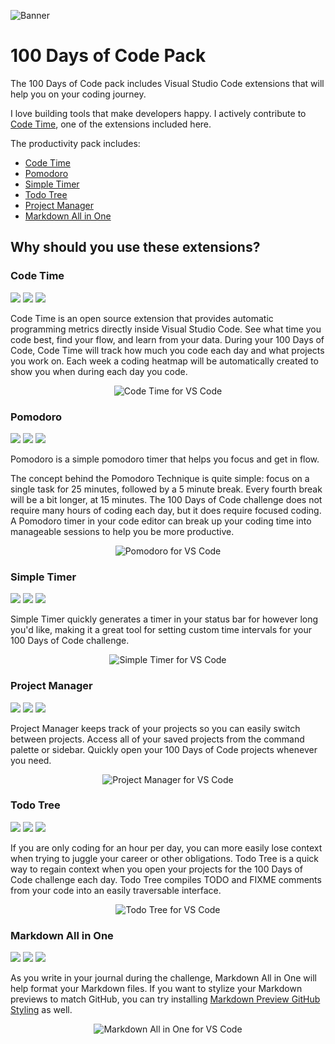 ![Banner](https://github.com/geoffstevens8/100-days-of-code-pack/raw/master/banner.png)

# 100 Days of Code Pack

The 100 Days of Code pack includes Visual Studio Code extensions that will help you on your coding journey. 

I love building tools that make developers happy. I actively contribute to [Code Time](https://marketplace.visualstudio.com/items?itemName=softwaredotcom.swdc-vscode), one of the extensions included here.

The productivity pack includes: 

* [Code Time](https://marketplace.visualstudio.com/items?itemName=softwaredotcom.swdc-vscode)
* [Pomodoro](https://marketplace.visualstudio.com/items?itemName=cosminalco.pomodoro)
* [Simple Timer](https://marketplace.visualstudio.com/items?itemName=burkeholland.simple-timer)
* [Todo Tree](https://marketplace.visualstudio.com/items?itemName=Gruntfuggly.todo-tree)
* [Project Manager](https://marketplace.visualstudio.com/items?itemName=alefragnani.project-manager)
* [Markdown All in One](https://marketplace.visualstudio.com/items?itemName=yzhang.markdown-all-in-one)


## Why should you use these extensions? 

### Code Time

[![](https://vsmarketplacebadge.apphb.com/version-short/softwaredotcom.swdc-vscode.svg)](https://marketplace.visualstudio.com/items?itemName=softwaredotcom.swdc-vscode) 
[![](https://vsmarketplacebadge.apphb.com/installs-short/softwaredotcom.swdc-vscode.svg)](https://marketplace.visualstudio.com/items?itemName=softwaredotcom.swdc-vscode) 
[![](https://vsmarketplacebadge.apphb.com/rating-short/softwaredotcom.swdc-vscode.svg)](https://marketplace.visualstudio.com/items?itemName=softwaredotcom.swdc-vscode)

Code Time is an open source extension that provides automatic programming metrics directly inside Visual Studio Code. See what time you code best, find your flow, and learn from your data. During your 100 Days of Code, Code Time will track how much you code each day and what projects you work on. Each week a coding heatmap will be automatically created to show you when during each day you code.

<p align="center" style="margin: 0 10%">
  <img src="https://s3-us-west-1.amazonaws.com/swdc-static-assets/vs-code-dashboard.gif" alt="Code Time for VS Code" />
</p>

### Pomodoro

[![](https://vsmarketplacebadge.apphb.com/version-short/cosminalco.pomodoro.svg)](https://marketplace.visualstudio.com/items?itemName=cosminalco.pomodoro) 
[![](https://vsmarketplacebadge.apphb.com/installs-short/cosminalco.pomodoro.svg)](https://marketplace.visualstudio.com/items?itemName=cosminalco.pomodoro) 
[![](https://vsmarketplacebadge.apphb.com/rating-short/cosminalco.pomodoro.svg)](https://marketplace.visualstudio.com/items?itemName=cosminalco.pomodoro)

Pomodoro is a simple pomodoro timer that helps you focus and get in flow. 

The concept behind the Pomodoro Technique is quite simple: focus on a single task for 25 minutes, followed by a 5 minute break. Every fourth break will be a bit longer, at 15 minutes. The 100 Days of Code challenge does not require many hours of coding each day, but it does require focused coding. A Pomodoro timer in your code editor can break up your coding time into manageable sessions to help you be more productive. 

<p align="center" style="margin: 0 10%">
  <img src="https://github.com/cosminalco/pomodoro-vscode/raw/master/images/pomodoro.gif" alt="Pomodoro for VS Code" />
</p>

### Simple Timer

[![](https://vsmarketplacebadge.apphb.com/version-short/burkeholland.simple-timer.svg)](https://marketplace.visualstudio.com/items?itemName=burkeholland.simple-timer) 
[![](https://vsmarketplacebadge.apphb.com/installs-short/burkeholland.simple-timer.svg)](https://marketplace.visualstudio.com/items?itemName=burkeholland.simple-timer) 
[![](https://vsmarketplacebadge.apphb.com/rating-short/burkeholland.simple-timer.svg)](https://marketplace.visualstudio.com/items?itemName=burkeholland.simple-timer)

Simple Timer quickly generates a timer in your status bar for however long you'd like, making it a great tool for setting custom time intervals for your 100 Days of Code challenge. 

<p align="center" style="margin: 0 10%">
  <img src="https://i.imgur.com/LONhxX5.png" alt="Simple Timer for VS Code" />
</p>

### Project Manager

[![](https://vsmarketplacebadge.apphb.com/version-short/alefragnani.project-manager.svg)](https://marketplace.visualstudio.com/items?itemName=alefragnani.project-manager) 
[![](https://vsmarketplacebadge.apphb.com/installs-short/alefragnani.project-manager.svg)](https://marketplace.visualstudio.com/items?itemName=alefragnani.project-manager) 
[![](https://vsmarketplacebadge.apphb.com/rating-short/alefragnani.project-manager.svg)](https://marketplace.visualstudio.com/items?itemName=alefragnani.project-manager)

Project Manager keeps track of your projects so you can easily switch between projects. Access all of your saved projects from the command palette or sidebar. Quickly open your 100 Days of Code projects whenever you need. 

<p align="center" style="margin: 0 10%">
  <img src="https://github.com/geoffstevens8/productivity-pack/blob/master/images/project-manager.png?raw=true" alt="Project Manager for VS Code" />
</p>

### Todo Tree

[![](https://vsmarketplacebadge.apphb.com/version-short/Gruntfuggly.todo-tree.svg)](https://marketplace.visualstudio.com/items?itemName=Gruntfuggly.todo-tree) 
[![](https://vsmarketplacebadge.apphb.com/installs-short/Gruntfuggly.todo-tree.svg)](https://marketplace.visualstudio.com/items?itemName=Gruntfuggly.todo-tree) 
[![](https://vsmarketplacebadge.apphb.com/rating-short/Gruntfuggly.todo-tree.svg)](https://marketplace.visualstudio.com/items?itemName=Gruntfuggly.todo-tree)

If you are only coding for an hour per day, you can more easily lose context when trying to juggle your career or other obligations. Todo Tree is a quick way to regain context when you open your projects for the 100 Days of Code challenge each day. Todo Tree compiles TODO and FIXME comments from your code into an easily traversable interface. 

<p align="center" style="margin: 0 10%">
  <img src="https://raw.githubusercontent.com/Gruntfuggly/todo-tree/master/resources/screenshot.png" alt="Todo Tree for VS Code" />
</p>

### Markdown All in One

[![](https://vsmarketplacebadge.apphb.com/version-short/yzhang.markdown-all-in-one.svg)](https://marketplace.visualstudio.com/items?itemName=yzhang.markdown-all-in-one) 
[![](https://vsmarketplacebadge.apphb.com/installs-short/yzhang.markdown-all-in-one.svg)](https://marketplace.visualstudio.com/items?itemName=yzhang.markdown-all-in-one) 
[![](https://vsmarketplacebadge.apphb.com/rating-short/yzhang.markdown-all-in-one.svg)](https://marketplace.visualstudio.com/items?itemName=yzhang.markdown-all-in-one)

As you write in your journal during the challenge, Markdown All in One will help format your Markdown files. If you want to stylize your Markdown previews to match GitHub, you can try installing [Markdown Preview GitHub Styling](https://marketplace.visualstudio.com/items?itemName=bierner.markdown-preview-github-styles) as well.

<p align="center" style="margin: 0 10%">
  <img src="https://github.com/yzhang-gh/vscode-markdown/raw/master/images/toc.png" alt="Markdown All in One for VS Code" />
</p>
